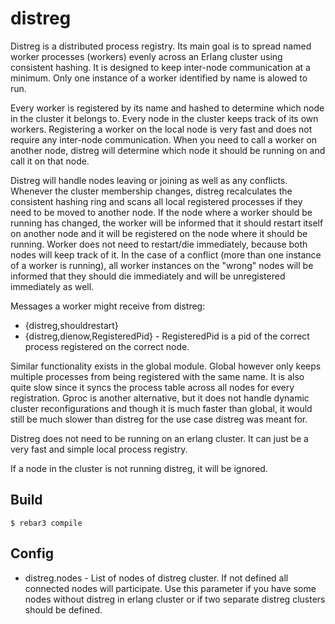# distreg

Distreg is a distributed process registry.  Its main goal is to spread named worker processes (workers) evenly across an Erlang cluster using consistent hashing. It is designed to keep inter-node communication at a minimum. Only one instance of a worker identified by name is alowed to run.

Every worker is registered by its name and hashed to determine which node in the cluster it belongs to. Every node in the cluster keeps track of its own workers. Registering a worker on the local node is very fast and does not require any inter-node communication. When you need to call a worker on another node, distreg will determine which node it should be running on and call it on that node. 

Distreg will handle nodes leaving or joining as well as any conflicts. Whenever the cluster membership changes, distreg recalculates the consistent hashing ring and scans all local registered processes if they need to be moved to another node. If the node where a worker should be running has changed, the worker will be informed that it should restart itself on another node and it will be registered on the node where it should be running. Worker does not need to restart/die immediately, because both nodes will keep track of it. In the case of a conflict (more than one instance of a worker is running), all worker instances on the "wrong" nodes will be informed that they should die immediately and will be unregistered immediately as well.

Messages a worker might receive from distreg:
 - {distreg,shouldrestart}
 - {distreg,dienow,RegisteredPid} - RegisteredPid is a pid of the correct process registered on the correct node.  

Similar functionality exists in the global module. Global however only keeps multiple processes from being registered with the same name. It is also quite slow since it syncs the process table across all nodes for every registration. Gproc is another alternative, but it does not handle dynamic cluster reconfigurations and though it is much faster than global, it would still be much slower than distreg for the use case distreg was meant for.

Distreg does not need to be running on an erlang cluster. It can just be a very fast and simple local process registry. 

If a node in the cluster is not running distreg, it will be ignored.

## Build

```
$ rebar3 compile
```

## Config

- distreg.nodes - List of nodes of distreg cluster. If not defined all connected nodes will participate. 
Use this parameter if you have some nodes without distreg in erlang cluster 
or if two separate distreg clusters should be defined.
